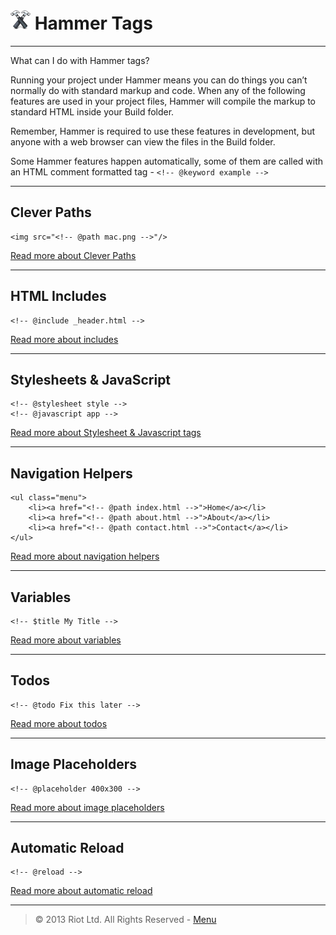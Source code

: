 # ![](img/icon-small.png) Hammer Tags

***

What can I do with Hammer tags?

Running your project under Hammer means you can do things you can’t normally do with standard markup and code. When any of the following features are used in your project files, Hammer will compile the markup to standard HTML inside your Build folder.

Remember, Hammer is required to use these features in development, but anyone with a web browser can view the files in the Build folder.

Some Hammer features happen automatically, some of them are called with an HTML comment formatted tag - `<!-- @keyword example -->`

***

## Clever Paths

	<img src="<!-- @path mac.png -->"/>

[Read more about Clever Paths](clever-paths.md "Read more about Clever Paths")

***

## HTML Includes

	<!-- @include _header.html -->

[Read more about includes](html-includes.md "Read more about includes")

***

## Stylesheets & JavaScript

	<!-- @stylesheet style -->
	<!-- @javascript app -->

[Read more about Stylesheet & Javascript tags](stylesheets-&-javaScript.md "Read more about Stylesheet & Javascript tags")

***

## Navigation Helpers

	<ul class="menu">
		<li><a href="<!-- @path index.html -->">Home</a></li>
		<li><a href="<!-- @path about.html -->">About</a></li>
		<li><a href="<!-- @path contact.html -->">Contact</a></li>
	</ul>

[Read more about navigation helpers](navigation-helpers.md "Read more about navigation helpers")

***

## Variables

	<!-- $title My Title -->

[Read more about variables](variables.md "Read more about variables")

***

## Todos

	<!-- @todo Fix this later -->

[Read more about todos](todos.md "Read more about todos")

***

## Image Placeholders

	<!-- @placeholder 400x300 -->

[Read more about image placeholders](image-placeholders.md "Read more about image placeholders")

***

## Automatic Reload

	<!-- @reload -->

[Read more about automatic reload](automatic-reload.md "Read more about automatic reload")

***

> © 2013 Riot Ltd. All Rights Reserved - [Menu](index.md "Main menu")